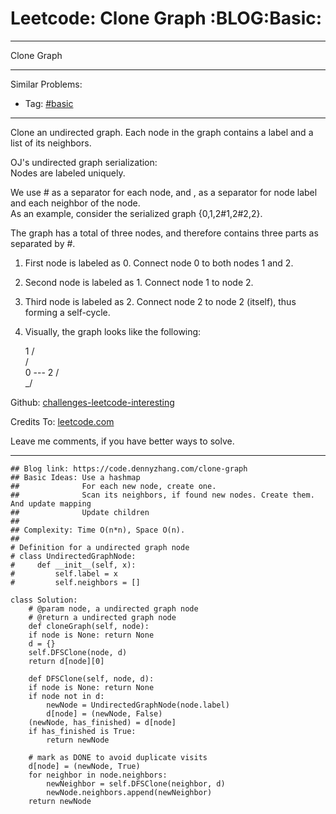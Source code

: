 
# Leetcode: Clone Graph     :BLOG:Basic:

---

Clone Graph  

---

Similar Problems:  

-   Tag: [#basic](https://code.dennyzhang.com/category/basic)

---

Clone an undirected graph. Each node in the graph contains a label and a list of its neighbors.  

OJ's undirected graph serialization:  
Nodes are labeled uniquely.  

We use # as a separator for each node, and , as a separator for node label and each neighbor of the node.  
As an example, consider the serialized graph {0,1,2#1,2#2,2}.  

The graph has a total of three nodes, and therefore contains three parts as separated by #.  

1.  First node is labeled as 0. Connect node 0 to both nodes 1 and 2.
2.  Second node is labeled as 1. Connect node 1 to node 2.
3.  Third node is labeled as 2. Connect node 2 to node 2 (itself), thus forming a self-cycle.
4.  Visually, the graph looks like the following:

       1
      / \
     /   \
    0 --- 2
         / \
         \_/

Github: [challenges-leetcode-interesting](https://github.com/DennyZhang/challenges-leetcode-interesting/tree/master/problems/clone-graph)  

Credits To: [leetcode.com](https://leetcode.com/problems/clone-graph/description/)  

Leave me comments, if you have better ways to solve.  

---

    ## Blog link: https://code.dennyzhang.com/clone-graph
    ## Basic Ideas: Use a hashmap
    ##              For each new node, create one.
    ##              Scan its neighbors, if found new nodes. Create them. And update mapping
    ##              Update children
    ##
    ## Complexity: Time O(n*n), Space O(n).
    ##
    # Definition for a undirected graph node
    # class UndirectedGraphNode:
    #     def __init__(self, x):
    #         self.label = x
    #         self.neighbors = []
    
    class Solution:
        # @param node, a undirected graph node
        # @return a undirected graph node
        def cloneGraph(self, node):
    	if node is None: return None
    	d = {}
    	self.DFSClone(node, d)
    	return d[node][0]
    
        def DFSClone(self, node, d):
    	if node is None: return None
    	if node not in d:
    	    newNode = UndirectedGraphNode(node.label)
    	    d[node] = (newNode, False)
    	(newNode, has_finished) = d[node]
    	if has_finished is True:
    	    return newNode
    
    	# mark as DONE to avoid duplicate visits
    	d[node] = (newNode, True)
    	for neighbor in node.neighbors:
    	    newNeighbor = self.DFSClone(neighbor, d)
    	    newNode.neighbors.append(newNeighbor)
    	return newNode

